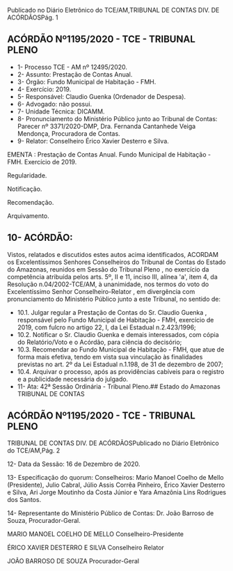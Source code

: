 Publicado  no  Diário  Eletrônico do TCE/AM,TRIBUNAL DE CONTAS DIV. DE ACÓRDÃOSPág. 1

## ACÓRDÃO Nº1195/2020 - TCE - TRIBUNAL PLENO

- 1- Processo TCE - AM nº 12495/2020.
- 2- Assunto: Prestação de Contas Anual.
- 3- Órgão: Fundo Municipal de Habitação - FMH.
- 4- Exercício: 2019.
- 5- Responsável: Claudio Guenka (Ordenador de Despesa).
- 6- Advogado: não possui.
- 7- Unidade Técnica: DICAMM.
- 8- Pronunciamento  do  Ministério  Público  junto  ao  Tribunal  de  Contas: Parecer  nº 3371/2020-DMP,  Dra. Fernanda Cantanhede  Veiga Mendonça,  Procuradora de Contas.
- 9- Relator: Conselheiro Érico Xavier Desterro e Silva.

EMENTA : Prestação de Contas Anual. Fundo Municipal de Habitação - FMH. Exercício de 2019.

Regularidade.

Notificação.

Recomendação.

Arquivamento.

## 10-  ACÓRDÃO:

Vistos, relatados e discutidos estes autos acima identificados, ACORDAM os Excelentíssimos Senhores Conselheiros do Tribunal de Contas do Estado do Amazonas, reunidos em Sessão do Tribunal Pleno , no exercício da competência atribuída pelos arts. 5º, II e 11, inciso III, alínea 'a', item 4, da Resolução n.04/2002-TCE/AM, à unanimidade, nos termos do voto do Excelentíssimo Senhor Conselheiro-Relator , em divergência com pronunciamento do Ministério Público junto a este Tribunal, no sentido de:

- 10.1. Julgar regular a Prestação de Contas do Sr. Claudio Guenka , responsável  pelo  Fundo  Municipal  de  Habitação  -  FMH,  exercício  de 2019, com fulcro no artigo 22, I, da Lei Estadual n.2.423/1996;
- 10.2. Notificar o Sr.  Claudio  Guenka e  demais  interessados,  com  cópia  do Relatório/Voto e o Acórdão, para ciência do decisório;
- 10.3. Recomendar ao Fundo Municipal de Habitação - FMH, que atue de forma mais efetiva, tendo em vista sua vinculação às finalidades previstas no art. 2º da Lei Estadual n.1.198, de 31 de dezembro de 2007;
- 10.4. Arquivar o  processo,  após as providências cabíveis para o registro e a publicidade necessária do julgado.
- 11-  Ata: 42ª Sessão Ordinária - Tribunal Pleno.## Estado do Amazonas TRIBUNAL DE CONTAS

## ACÓRDÃO Nº1195/2020 - TCE - TRIBUNAL PLENO

TRIBUNAL DE CONTAS DIV. DE ACÓRDÃOSPublicado  no  Diário  Eletrônico do TCE/AM,Pág. 2

12-  Data da Sessão: 16 de Dezembro de 2020.

13-  Especificação do quorum: Conselheiros: Mario Manoel Coelho de Mello (Presidente), Julio Cabral, Júlio Assis Corrêa Pinheiro, Érico Xavier Desterro e Silva, Ari Jorge Moutinho da Costa Júnior e Yara Amazônia Lins Rodrigues dos Santos.

14-  Representante  do  Ministério  Público  de  Contas: Dr. João  Barroso  de  Souza, Procurador-Geral.

MARIO MANOEL COELHO DE MELLO Conselheiro-Presidente

ÉRICO XAVIER DESTERRO E SILVA Conselheiro Relator

JOÃO BARROSO DE SOUZA Procurador-Geral
